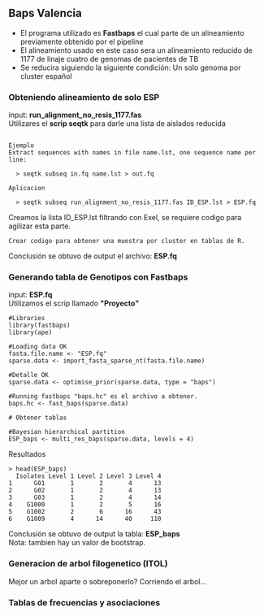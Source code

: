 ## Baps Valencia
- El programa utilizado es **Fastbaps** el cual parte de un alineamiento previamente obtenido por el pipeline  
- El alineamiento usado en este caso sera un alineamiento reducido de 1177 de linaje cuatro de genomas de pacientes de TB  
- Se reducira siguiendo la siguiente condición: Un solo genoma por cluster español

### Obteniendo alineamiento de solo ESP
input: **run_alignment_no_resis_1177.fas**  
Utilizares el **scrip seqtk** para darle una lista de aislados reducida

~~~

Ejemplo
Extract sequences with names in file name.lst, one sequence name per line:

  > seqtk subseq in.fq name.lst > out.fq

Aplicacion

  > seqtk subseq run_alignment_no_resis_1177.fas ID_ESP.lst > ESP.fq

~~~
Creamos la lista ID_ESP.lst filtrando con Exel, se requiere codigo para agilizar esta parte.
~~~
Crear codigo para obtener una muestra por cluster en tablas de R.
~~~

Conclusión se obtuvo de output el archivo: **ESP.fq**

### Generando tabla de Genotipos con Fastbaps
input: **ESP.fq**  
Utilizamos el scrip llamado **"Proyecto"**
~~~
#Libraries
library(fastbaps)
library(ape)

#Loading data OK
fasta.file.name <- "ESP.fq"
sparse.data <- import_fasta_sparse_nt(fasta.file.name)

#Detalle OK
sparse.data <- optimise_prior(sparse.data, type = "baps")

#Running fastbaps "baps.hc" es el archivo a obtener.
baps.hc <- fast_baps(sparse.data)

# Obtener tablas

#Bayesian hierarchical partition
ESP_baps <- multi_res_baps(sparse.data, levels = 4)
~~~
Resultados

~~~
> head(ESP_baps)
  Isolates Level 1 Level 2 Level 3 Level 4
1      G01       1       2       4      13
2      G02       1       2       4      13
3      G03       1       2       4      14
4    G1000       1       2       5      16
5    G1002       2       6      16      43
6    G1009       4      14      40     110
~~~
Conclusión se obtuvo de output la tabla: **ESP_baps**  
Nota: tambien hay un valor de bootstrap.
### Generacion de arbol filogenetico (ITOL)
Mejor un arbol aparte o sobreponerlo?
Corriendo el arbol...


### Tablas de frecuencias y asociaciones

